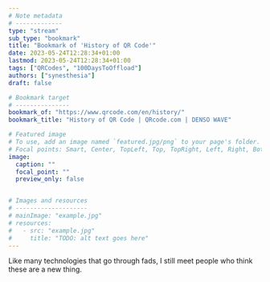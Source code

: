 ```yaml
---
# Note metadata
# -------------
type: "stream"
sub_type: "bookmark"
title: "Bookmark of 'History of QR Code'"
date: 2023-05-24T12:28:34+01:00
lastmod: 2023-05-24T12:28:34+01:00
tags: ["QRCodes", "100DaysToOffload"]
authors: ["synesthesia"]
draft: false

# Bookmark target
# ---------------
bookmark_of: "https://www.qrcode.com/en/history/"
bookmark_title: "History of QR Code | QRcode.com | DENSO WAVE"

# Featured image
# To use, add an image named `featured.jpg/png` to your page's folder.
# Focal points: Smart, Center, TopLeft, Top, TopRight, Left, Right, BottomLeft, Bottom, BottomRight.
image:
  caption: ""
  focal_point: ""
  preview_only: false


# Images and resources
# --------------------
# mainImage: "example.jpg"
# resources:
#   - src: "example.jpg"
#     title: "TODO: alt text goes here"
---
```

Like many technologies that go through fads, I still meet people who think these are a new thing.

